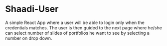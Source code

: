 # Shaadi-User
A simple React App where a user will be able to login only when the credentials matches. The user is then guided to the next page where he/she can select number of slides of portfolios he want to  see by selecting a number on drop down.
